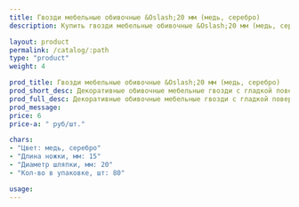 ```yaml
---
title: Гвозди мебельные обивочные &Oslash;20 мм (медь, серебро)
description: Купить гвозди мебельные обивочные &Oslash;20 мм (медь, серебро) в розницу с доставкой по Москве.

layout: product
permalink: /catalog/:path
type: "product"
weight: 4

prod_title: Гвозди мебельные обивочные &Oslash;20 мм (медь, серебро)
prod_short_desc: Декоративные обивочные мебельные гвозди с гладкой поверхностью. Цвет - медь, серебро.
prod_full_desc: Декоративные обивочные мебельные гвозди с гладкой поверхностью. Цвет - медь, серебро.
prod_message:
price: 6
price-a: " руб/шт."

chars:
- "Цвет: медь, серебро"
- "Длина ножки, мм: 15"
- "Диаметр шляпки, мм: 20"
- "Кол-во в упаковке, шт: 80"

usage:
---
```


